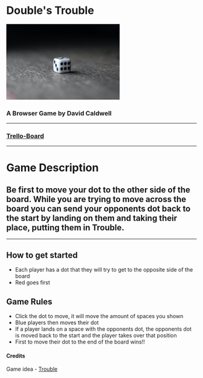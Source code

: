# Double's Trouble

<img src="./images/pexels-masood-aslami-4052295.jpg" width ="300px">

### A Browser Game by David Caldwell

---

### [Trello-Board](https://trello.com/invite/b/wli4dhMr/34b0c38d5945e4420695c05a510398c6/u1-game-project)

---

# Game Description

## Be first to move your dot to the other side of the board. While you are trying to move across the board you can send your opponents dot back to the start by landing on them and taking their place, putting them in Trouble.

---

## How to get started

- Each player has a dot that they will try to get to the opposite side of the board
- Red goes first

## Game Rules

- Click the dot to move, it will move the amount of spaces you shown
- Blue players then moves their dot
- If a player lands on a space with the opponents dot, the opponents dot is moved back to the start and the player takes over that position
- First to move their dot to the end of the board wins!!

#### Credits

Game idea - [Trouble](https://hasbrogaming.hasbro.com/en-us/product/trouble-game:861A1979-5056-9047-F547-FF2711C8C223)
